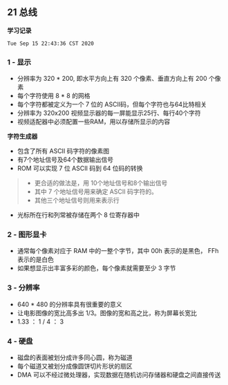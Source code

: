 ## 21 总线

**学习记录**

`Tue Sep 15 22:43:36 CST 2020`


### 1 - 显示

* 分辨率为 320 * 200, 即水平方向上有 320 个像素、垂直方向上有 200 个像素
* 每个字符使用 8 * 8 的网格
* 每个字符都被定义为一个 7 位的 ASCII码，但每个字符也与64比特相关
* 分辨率为 320x200 视频显示器的每一屏能显示25行、每行40个字符
* 视频适配器中必须配置一些RAM，用以存储所显示的内容

**字符生成器**

* 包含了所有 ASCII 码字符的像素图
* 有7个地址信号及64个数据输出信号
* ROM 可以实现 7 位 ASCII 码到 64 位码的转换

> * 更合适的做法是，用 10个地址信号和8个输出信号
> * 其中 7 个地址信号用来确定 ASCII 码字符的。
> * 其他三个地址信号则用来表示行

* 光标所在行和列常被存储在两个 8 位寄存器中


### 2 - 图形显卡

* 通常每个像素对应于  RAM 中的一整个字节，其中 00h 表示的是黑色， FFh 表示的是白色
* 如果想显示出丰富多彩的颜色，每个像素就需要至少 3 字节


### 3 - 分辨率

* 640 * 480 的分辨率具有很重要的意义
* 让电影图像的宽比高多出 1/3。图像的宽和高之比，称为屏幕长宽比
* 1.33 ： 1 / 4 ： 3


### 4 - 硬盘

* 磁盘的表面被划分成许多同心圆，称为磁道
* 每个磁道又被划分成像圆饼切片形状的扇区
* DMA 可以不经过微处理器，实现数据在随机访问存储器和硬盘之间直接传送